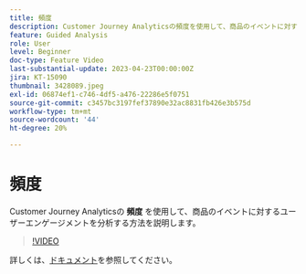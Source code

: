 ```yaml
---
title: 頻度
description: Customer Journey Analyticsの頻度を使用して、商品のイベントに対するユーザーエンゲージメントを分析する方法を説明します。
feature: Guided Analysis
role: User
level: Beginner
doc-type: Feature Video
last-substantial-update: 2023-04-23T00:00:00Z
jira: KT-15090
thumbnail: 3428089.jpeg
exl-id: 06874ef1-c746-4df5-a476-22286e5f0751
source-git-commit: c3457bc3197fef37890e32ac8831fb426e3b575d
workflow-type: tm+mt
source-wordcount: '44'
ht-degree: 20%

---
```


# 頻度

Customer Journey Analyticsの **頻度** を使用して、商品のイベントに対するユーザーエンゲージメントを分析する方法を説明します。

>[!VIDEO](https://video.tv.adobe.com/v/3428089/?learn=on)

詳しくは、[ドキュメント](https://experienceleague.adobe.com/ja/docs/analytics-platform/using/guided-analysis/trends/frequency)を参照してください。

